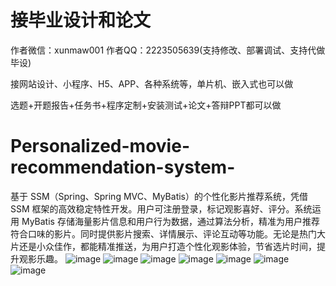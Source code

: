 # 接毕业设计和论文
作者微信：xunmaw001  作者QQ：2223505639(支持修改、部署调试、支持代做毕设)

接网站设计、小程序、H5、APP、各种系统等，单片机、嵌入式也可以做

选题+开题报告+任务书+程序定制+安装测试+论文+答辩PPT都可以做
# Personalized-movie-recommendation-system-
基于 SSM（Spring、Spring MVC、MyBatis）的个性化影片推荐系统，凭借 SSM 框架的高效稳定特性开发。用户可注册登录，标记观影喜好、评分。系统运用 MyBatis 存储海量影片信息和用户行为数据，通过算法分析，精准为用户推荐符合口味的影片。同时提供影片搜索、详情展示、评论互动等功能。无论是热门大片还是小众佳作，都能精准推送，为用户打造个性化观影体验，节省选片时间，提升观影乐趣。 
![image](https://github.com/user-attachments/assets/b60c4f48-aaa2-4d62-aab7-3ff3a6b824ae)
![image](https://github.com/user-attachments/assets/71ad9137-75cd-415f-a7f3-6619450423c7)
![image](https://github.com/user-attachments/assets/ab5e342b-bc1f-4fca-b535-799624a5a5a8)
![image](https://github.com/user-attachments/assets/728abdf9-f3c8-423c-8457-338f6d156b10)
![image](https://github.com/user-attachments/assets/c5e10ffb-fa30-46f5-8a56-d65adc97c0dd)
![image](https://github.com/user-attachments/assets/caf3ed32-69da-4084-9340-b57b6a6221d7)
![image](https://github.com/user-attachments/assets/3ad3f227-eed0-44f7-9ceb-692dd0d07c80)
